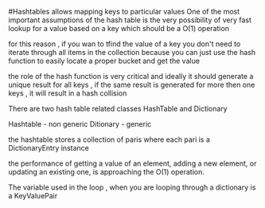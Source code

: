 #Hashtables
allows mapping keys to particular values
One of the most important assumptions of the hash table is the very possibility of
very fast lookup for a value based on a key which should be a O(1) operation

for this reason , if you wan to tfind the value of a key you don't need to iterate through all items
in the collection because you can just use the hash function to easily locate a proper bucket and get the value 

the role of the hash function is very critical and ideally it should generate a unique result for all keys , if the
same result is generated for more then one keys , it will result in a hash collision 

There are two hash table related classes HashTable and Dictionary

Hashtable - non generic
Ditionary - generic

the hashtable stores a collection of paris where each pari is a DictionaryEntry instance

the performance of getting a value of an element, adding a new element, or updating an existing one,
is approaching the O(1) operation.

The variable used in the loop , when you are looping through a dictionary is a KeyValuePair



